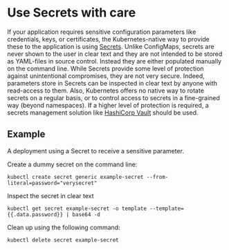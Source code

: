 # Use Secrets with care

If your application requires sensitive configuration parameters like credentials, keys, or certificates, the Kubernetes-native way to provide these to the application is using [Secrets](https://kubernetes.io/docs/concepts/configuration/secret). Unlike ConfigMaps, secrets are never shown to the user in clear text and they are not intended to be stored as YAML-files in source control. Instead they are either populated manually on the command line. While Secrets provide some level of protection against unintentional compromises, they are not very secure. Indeed, parameters store in Secrets can be inspected in clear text by anyone with read-access to them. Also, Kubernetes offers no native way to rotate secrets on a regular basis, or to control access to secrets in a fine-grained way (beyond namespaces). If a higher level of protection is required, a secrets management solution like [HashiCorp Vault](https://developer.hashicorp.com/vault/docs/platform/k8s) should be used.

## Example

A deployment using a Secret to receive a sensitive parameter.

Create a dummy secret on the command line:

```shell
kubectl create secret generic example-secret --from-literal=password="verysecret"
```

Inspect the secret in clear text

```shell
kubectl get secret example-secret -o template --template={{.data.password}} | base64 -d
```

Clean up using the following command:

```shell
kubectl delete secret example-secret
```
